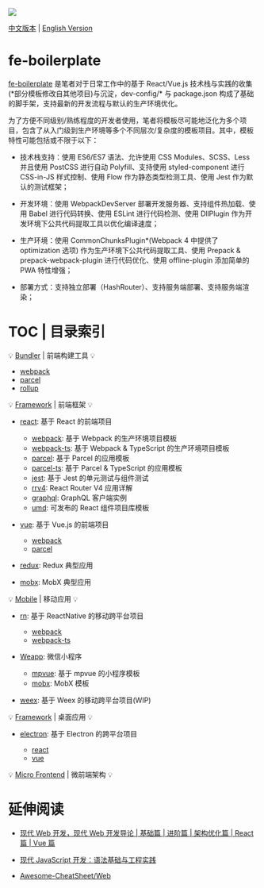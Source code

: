 ![](https://parg.co/U0a)

[中文版本](./) | [English Version](./README.en.md)

# fe-boilerplate

[fe-boilerplate](https://github.com/wxyyxc1992/fe-boilerplate) 是笔者对于日常工作中的基于 React/Vue.js 技术栈与实践的收集(\*部分模板修改自其他项目)与沉淀，dev-config/\* 与 package.json 构成了基础的脚手架，支持最新的开发流程与默认的生产环境优化。

为了方便不同级别/熟练程度的开发者使用，笔者将模板尽可能地泛化为多个项目，包含了从入门级到生产环境等多个不同层次/复杂度的模板项目。其中，模板特性可能包括或不限于以下：

- 技术栈支持：使用 ES6/ES7 语法、允许使用 CSS Modules、SCSS、Less 并且使用 PostCSS 进行自动 Polyfill、支持使用 styled-component 进行 CSS-in-JS 样式控制、使用 Flow 作为静态类型检测工具、使用 Jest 作为默认的测试框架；

- 开发环境：使用 WebpackDevServer 部署开发服务器、支持组件热加载、使用 Babel 进行代码转换、使用 ESLint 进行代码检测、使用 DllPlugin 作为开发环境下公共代码提取工具以优化编译速度；

- 生产环境：使用 CommonChunksPlugin\*(Webpack 4 中提供了 optimization 选项) 作为生产环境下公共代码提取工具、使用 Prepack & prepack-webpack-plugin 进行代码优化、使用 offline-plugin 添加简单的 PWA 特性增强；

- 部署方式：支持独立部署（HashRouter）、支持服务端部署、支持服务端渲染；

# TOC | 目录索引

💡 [Bundler](./bundler) | 前端构建工具 💡

- [webpack](./builder/webpack)
- [parcel](./builder/parcel)
- [rollup](./builder/rollup)

💡 [Framework](./framework) | 前端框架 💡

- [react](./framework/react): 基于 React 的前端项目

  - [webpack](./framework/react/webpack): 基于 Webpack 的生产环境项目模板
  - [webpack-ts](./framework/react/webpack-ts): 基于 Webpack & TypeScript 的生产环境项目模板
  - [parcel](./framework/react/parcel): 基于 Parcel 的应用模板
  - [parcel-ts](./framework/react/parcel-ts): 基于 Parcel & TypeScript 的应用模板
  - [jest](./framework/react/jest): 基于 Jest 的单元测试与组件测试
  - [rrv4](./framework/react/rrv4): React Router V4 应用详解
  - [graphql](./framework/react/graphql): GraphQL 客户端实例
  - [umd](./framework/react/umd): 可发布的 React 组件项目库模板

- [vue](./framework/vue): 基于 Vue.js 的前端项目

  - [webpack](./framework/vue/webpack)
  - [parcel](./framework/vue/parcel)

- [redux](./sm/redux): Redux 典型应用

- [mobx](./sm/mobx): MobX 典型应用

💡 [Mobile](./mobile) | 移动应用 💡

- [rn](./mobile/rn): 基于 ReactNative 的移动跨平台项目

  - [webpack](./mobile/rn/webpack)
  - [webpack-ts](./mobile/rn/webpack-ts)

- [Weapp](./mobile/weapp): 微信小程序

  - [mpvue](./mobile/weapp/mpvue): 基于 mpvue 的小程序模板
  - [mobx](./mobile/weapp/mobx): MobX 模板

- [weex](./mobile/weex): 基于 Weex 的移动跨平台项目(WIP)

💡 [Framework](./framework) | 桌面应用 💡

- [electron](./electron): 基于 Electron 的跨平台项目

  - [react](./electron/react)
  - [vue](./electron/vue)

💡 [Micro Frontend](./micro-frontend) | 微前端架构 💡

# 延伸阅读

- [现代 Web 开发，现代 Web 开发导论 | 基础篇 | 进阶篇 | 架构优化篇 | React 篇 | Vue 篇 ](https://github.com/wxyyxc1992/Web-Series)

- [现代 JavaScript 开发：语法基础与工程实践](https://github.com/wxyyxc1992/ProgrammingLanguage-Series/tree/master/JavaScript)

- [Awesome-CheatSheet/Web](https://github.com/wxyyxc1992/Awesome-CheatSheet)
